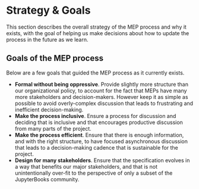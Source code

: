 # Strategy & Goals

This section describes the overall strategy of the MEP process and why it exists, with the goal of helping us make decisions about how to update the process in the future as we learn.

## Goals of the MEP process

Below are a few goals that guided the MEP process as it currently exists.

- **Formal without being oppressive**. Provide slightly more structure than our organizational policy, to account for the fact that MEPs have many more stakeholders and decision-makers. However keep it as simple as possible to avoid overly-complex discussion that leads to frustrating and inefficient decision-making.
- **Make the process inclusive**. Ensure a process for discussion and deciding that is inclusive and that encourages productive discussion from many parts of the project.
- **Make the process efficient**. Ensure that there is enough information, and with the right structure, to have focused asynchronous discussion that leads to a decision-making cadence that is sustainable for the project.
- **Design for many stakeholders**. Ensure that the specification evolves in a way that benefits our major stakeholders, and that is not unintentionally over-fit to the perspective of only a subset of the JupyterBooks community.
